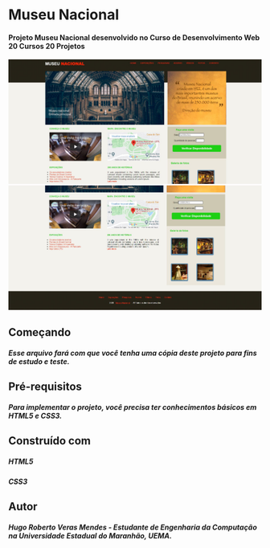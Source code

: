 # Museu Nacional
#### Projeto Museu Nacional desenvolvido no Curso de Desenvolvimento Web 20 Cursos 20 Projetos

![Imagem do projeto final](https://github.com/HugoMendess/MuseuNacional/blob/master/imagem-projeto.JPG)
![Imagem do projeto final](https://github.com/HugoMendess/MuseuNacional/blob/master/imagem2-projeto.JPG)

## Começando
##### Esse arquivo fará com que você tenha uma cópia deste projeto para fins de estudo e teste.

## Pré-requisitos
##### Para implementar o projeto, você precisa ter conhecimentos básicos em HTML5 e CSS3.

## Construído com
##### HTML5
##### CSS3 


## Autor
##### Hugo Roberto Veras Mendes - Estudante de Engenharia da Computação na Universidade Estadual do Maranhão, UEMA.

